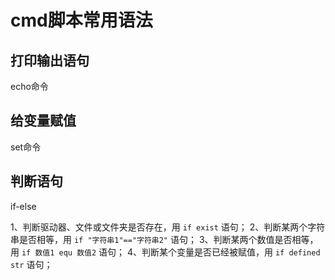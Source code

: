 # cmd脚本常用语法

## 打印输出语句

echo命令

## 给变量赋值

set命令

## 判断语句

if-else

1、判断驱动器、文件或文件夹是否存在，用 `if exist` 语句；
2、判断某两个字符串是否相等，用 `if "字符串1"=="字符串2"` 语句；
3、判断某两个数值是否相等，用 `if 数值1 equ 数值2` 语句；
4、判断某个变量是否已经被赋值，用 `if defined str` 语句；


